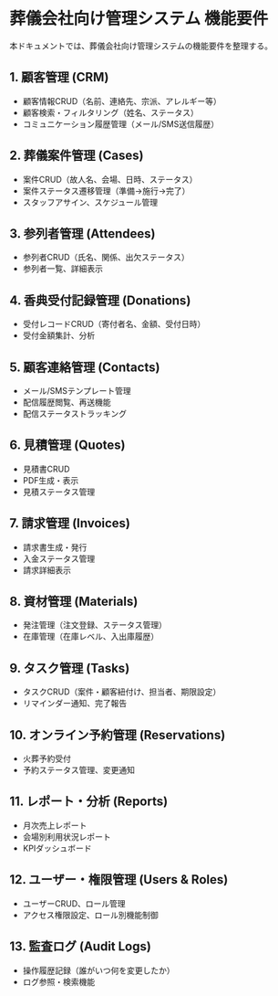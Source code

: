 # 葬儀会社向け管理システム 機能要件

本ドキュメントでは、葬儀会社向け管理システムの機能要件を整理する。

## 1. 顧客管理 (CRM)
- 顧客情報CRUD（名前、連絡先、宗派、アレルギー等）
- 顧客検索・フィルタリング（姓名、ステータス）
- コミュニケーション履歴管理（メール/SMS送信履歴）

## 2. 葬儀案件管理 (Cases)
- 案件CRUD（故人名、会場、日時、ステータス）
- 案件ステータス遷移管理（準備→施行→完了）
- スタッフアサイン、スケジュール管理

## 3. 参列者管理 (Attendees)
- 参列者CRUD（氏名、関係、出欠ステータス）
- 参列者一覧、詳細表示

## 4. 香典受付記録管理 (Donations)
- 受付レコードCRUD（寄付者名、金額、受付日時）
- 受付金額集計、分析

## 5. 顧客連絡管理 (Contacts)
- メール/SMSテンプレート管理
- 配信履歴閲覧、再送機能
- 配信ステータストラッキング

## 6. 見積管理 (Quotes)
- 見積書CRUD
- PDF生成・表示
- 見積ステータス管理

## 7. 請求管理 (Invoices)
- 請求書生成・発行
- 入金ステータス管理
- 請求詳細表示

## 8. 資材管理 (Materials)
- 発注管理（注文登録、ステータス管理）
- 在庫管理（在庫レベル、入出庫履歴）

## 9. タスク管理 (Tasks)
- タスクCRUD（案件・顧客紐付け、担当者、期限設定）
- リマインダー通知、完了報告

## 10. オンライン予約管理 (Reservations)
- 火葬予約受付
- 予約ステータス管理、変更通知

## 11. レポート・分析 (Reports)
- 月次売上レポート
- 会場別利用状況レポート
- KPIダッシュボード

## 12. ユーザー・権限管理 (Users & Roles)
- ユーザーCRUD、ロール管理
- アクセス権限設定、ロール別機能制御

## 13. 監査ログ (Audit Logs)
- 操作履歴記録（誰がいつ何を変更したか）
- ログ参照・検索機能 